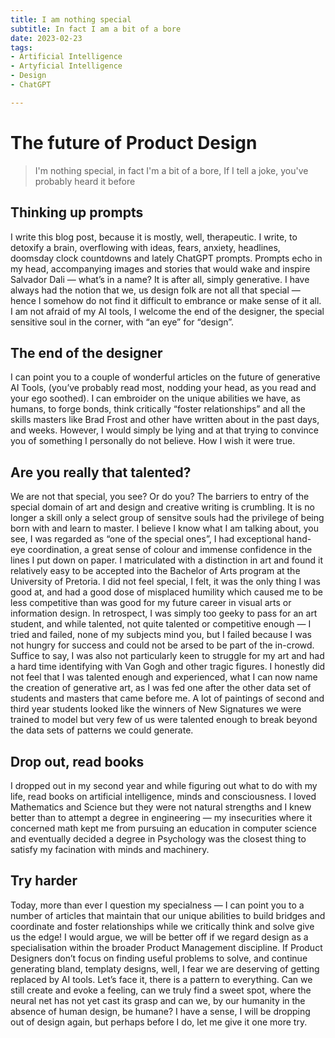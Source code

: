 ```yaml
---
title: I am nothing special
subtitle: In fact I am a bit of a bore
date: 2023-02-23
tags:
- Artificial Intelligence
- Artyficial Intelligence
- Design
- ChatGPT

---
```


# The future of Product Design

> I'm nothing special, in fact I'm a bit of a bore, If I tell a joke, you've probably heard it before

## Thinking up prompts

I write this blog post, because it is mostly, well, therapeutic. I write, to detoxify a brain, overflowing with ideas, fears, anxiety, headlines, doomsday clock countdowns and lately ChatGPT prompts. Prompts echo in my head, accompanying images and stories that would wake and inspire Salvador Dali — what’s in a name? It is after all, simply generative. I have always had the notion that we, us design folk are not all that special — hence I somehow do not find it difficult to embrance or make sense of it all. I am not afraid of my AI tools, I welcome the end of the designer, the special sensitive soul in the corner, with “an eye” for “design”.

## The end of the designer

I can point you to a couple of wonderful articles on the future of generative AI Tools, (you’ve probably read most, nodding your head, as you read and your ego soothed). I can embroider on the unique abilities we have, as humans, to forge bonds, think critically “foster relationships” and all the skills masters like Brad Frost and other have written about in the past days, and weeks. However, I would simply be lying and at that trying to convince you of something I personally do not believe. How I wish it were true. 

## Are you really that talented?

We are not that special, you see? Or do you? The barriers to entry of the special domain of art and design and creative writing is crumbling. It is no longer a skill only a select group of sensitve souls had the privilege of being born with and learn to master. I believe I know what I am talking about, you see, I was regarded as “one of the special ones”, I had exceptional hand-eye coordination, a great sense of colour and immense confidence in the lines I put down on paper. I matriculated with a distinction in art and found it relatively easy to be accepted into the Bachelor of Arts program at the University of Pretoria. I did not feel special, I felt, it was the only thing I was good at, and had a good dose of misplaced humility which caused me to be less competitive than was good for my future career in visual arts or information design. In retrospect, I was simply too geeky to pass for an art student, and while talented, not quite talented or competitive enough — I tried and failed, none of my subjects mind you, but I failed because I was not hungry for success and could not be arsed to be part of the in-crowd. Suffice to say, I was also not particularly keen to struggle for my art and had a hard time identifying with Van Gogh and other tragic figures. I honestly did not feel that I was talented enough and experienced, what I can now name the creation of generative art, as I was fed one after the other data set of students and masters that came before me. A lot of paintings of second and third year students looked like the winners of New Signatures we were trained to model but very few of us were talented enough to break beyond the data sets of patterns we could generate. 

## Drop out, read books

I dropped out in my second year and while figuring out what to do with my life, read books on artificial intelligence, minds and consciousness. I loved Mathematics and Science but they were not natural strengths and I knew better than to attempt a degree in engineering — my insecurities where it concerned math kept me from pursuing an education in computer science and eventually decided a degree in Psychology was the closest thing to satisfy my facination with minds and machinery.

## Try harder

 Today, more than ever I question my specialness — I can point you to a number of articles that maintain that our unique abilities to build bridges and coordinate and foster relationships while we critically think and solve give us the edge! I would argue, we will be better off if we regard design as a specialisation within the broader Product Management discipline. If Product Designers don’t focus on finding useful problems to solve, and continue generating bland, templaty designs, well, I fear we are deserving of getting replaced by AI tools. Let’s face it, there is a pattern to everything. Can we still create and evoke a feeling, can we truly find a sweet spot, where the neural net has not yet cast its grasp and can we, by our humanity in the absence of human design, be humane? I have a sense, I will be dropping out of design again, but perhaps before I do, let me give it one more try.